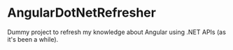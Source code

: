 # AngularDotNetRefresher
Dummy project to refresh my knowledge about Angular using .NET APIs (as it's been a while).
